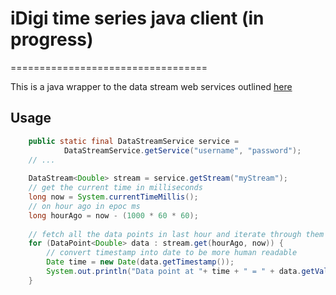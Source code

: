 # iDigi time series java client (in progress)
==================================
 
 This is a java wrapper to the data stream web services outlined [here](https://www.digi.com/wiki/developer/index.php/IDigi_Data_Streams)

## Usage

```java
    public static final DataStreamService service = 
            DataStreamService.getService("username", "password");
    // ...
         
    DataStream<Double> stream = service.getStream("myStream");
    // get the current time in milliseconds
    long now = System.currentTimeMillis();
    // on hour ago in epoc ms
    long hourAgo = now - (1000 * 60 * 60);
    
    // fetch all the data points in last hour and iterate through them
    for (DataPoint<Double> data : stream.get(hourAgo, now)) {
        // convert timestamp into date to be more human readable
        Date time = new Date(data.getTimestamp());
        System.out.println("Data point at "+ time + " = " + data.getValue());
    }
```